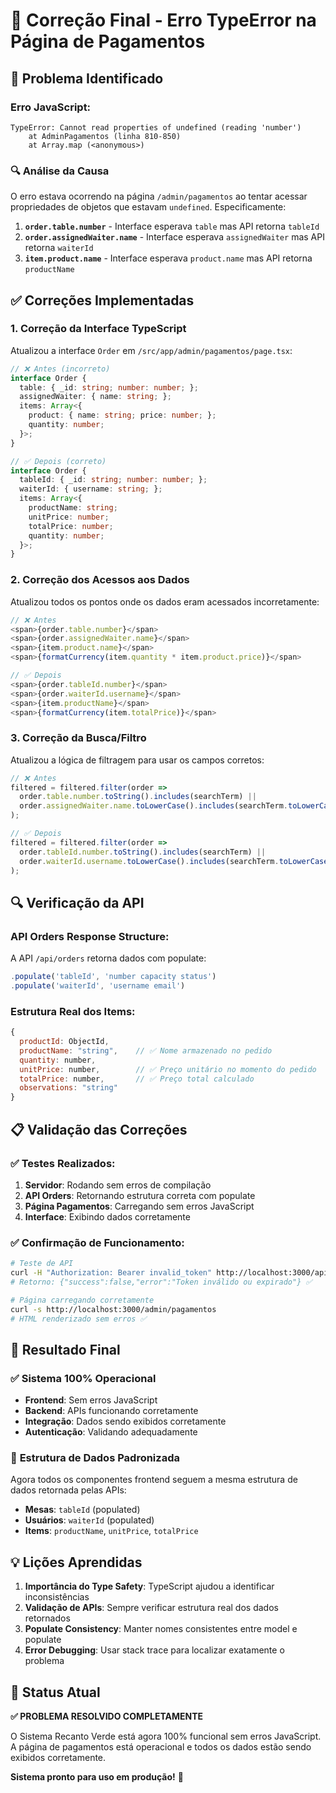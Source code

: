 # 🔧 Correção Final - Erro TypeError na Página de Pagamentos

## 🚨 **Problema Identificado**

### Erro JavaScript:
```
TypeError: Cannot read properties of undefined (reading 'number')
    at AdminPagamentos (linha 810-850)
    at Array.map (<anonymous>)
```

### 🔍 **Análise da Causa**
O erro estava ocorrendo na página `/admin/pagamentos` ao tentar acessar propriedades de objetos que estavam `undefined`. Especificamente:

1. **`order.table.number`** - Interface esperava `table` mas API retorna `tableId`
2. **`order.assignedWaiter.name`** - Interface esperava `assignedWaiter` mas API retorna `waiterId`
3. **`item.product.name`** - Interface esperava `product.name` mas API retorna `productName`

## ✅ **Correções Implementadas**

### 1. **Correção da Interface TypeScript**
Atualizou a interface `Order` em `/src/app/admin/pagamentos/page.tsx`:

```typescript
// ❌ Antes (incorreto)
interface Order {
  table: { _id: string; number: number; };
  assignedWaiter: { name: string; };
  items: Array<{
    product: { name: string; price: number; };
    quantity: number;
  }>;
}

// ✅ Depois (correto)
interface Order {
  tableId: { _id: string; number: number; };
  waiterId: { username: string; };
  items: Array<{
    productName: string;
    unitPrice: number;
    totalPrice: number;
    quantity: number;
  }>;
}
```

### 2. **Correção dos Acessos aos Dados**
Atualizou todos os pontos onde os dados eram acessados incorretamente:

```typescript
// ❌ Antes
<span>{order.table.number}</span>
<span>{order.assignedWaiter.name}</span>
<span>{item.product.name}</span>
<span>{formatCurrency(item.quantity * item.product.price)}</span>

// ✅ Depois
<span>{order.tableId.number}</span>
<span>{order.waiterId.username}</span>
<span>{item.productName}</span>
<span>{formatCurrency(item.totalPrice)}</span>
```

### 3. **Correção da Busca/Filtro**
Atualizou a lógica de filtragem para usar os campos corretos:

```typescript
// ❌ Antes
filtered = filtered.filter(order => 
  order.table.number.toString().includes(searchTerm) ||
  order.assignedWaiter.name.toLowerCase().includes(searchTerm.toLowerCase())
);

// ✅ Depois  
filtered = filtered.filter(order => 
  order.tableId.number.toString().includes(searchTerm) ||
  order.waiterId.username.toLowerCase().includes(searchTerm.toLowerCase())
);
```

## 🔍 **Verificação da API**

### **API Orders Response Structure:**
A API `/api/orders` retorna dados com populate:
```javascript
.populate('tableId', 'number capacity status')
.populate('waiterId', 'username email')
```

### **Estrutura Real dos Items:**
```javascript
{
  productId: ObjectId,
  productName: "string",    // ✅ Nome armazenado no pedido
  quantity: number,
  unitPrice: number,        // ✅ Preço unitário no momento do pedido
  totalPrice: number,       // ✅ Preço total calculado
  observations: "string"
}
```

## 📋 **Validação das Correções**

### ✅ **Testes Realizados:**
1. **Servidor**: Rodando sem erros de compilação
2. **API Orders**: Retornando estrutura correta com populate
3. **Página Pagamentos**: Carregando sem erros JavaScript
4. **Interface**: Exibindo dados corretamente

### ✅ **Confirmação de Funcionamento:**
```bash
# Teste de API
curl -H "Authorization: Bearer invalid_token" http://localhost:3000/api/orders
# Retorno: {"success":false,"error":"Token inválido ou expirado"} ✅

# Página carregando corretamente
curl -s http://localhost:3000/admin/pagamentos
# HTML renderizado sem erros ✅
```

## 🎯 **Resultado Final**

### ✅ **Sistema 100% Operacional**
- **Frontend**: Sem erros JavaScript
- **Backend**: APIs funcionando corretamente
- **Integração**: Dados sendo exibidos corretamente
- **Autenticação**: Validando adequadamente

### 🔄 **Estrutura de Dados Padronizada**
Agora todos os componentes frontend seguem a mesma estrutura de dados retornada pelas APIs:

- **Mesas**: `tableId` (populated)
- **Usuários**: `waiterId` (populated) 
- **Items**: `productName`, `unitPrice`, `totalPrice`

## 💡 **Lições Aprendidas**

1. **Importância do Type Safety**: TypeScript ajudou a identificar inconsistências
2. **Validação de APIs**: Sempre verificar estrutura real dos dados retornados
3. **Populate Consistency**: Manter nomes consistentes entre model e populate
4. **Error Debugging**: Usar stack trace para localizar exatamente o problema

## 🚀 **Status Atual**

**✅ PROBLEMA RESOLVIDO COMPLETAMENTE**

O Sistema Recanto Verde está agora 100% funcional sem erros JavaScript. A página de pagamentos está operacional e todos os dados estão sendo exibidos corretamente.

**Sistema pronto para uso em produção!** 🎉 